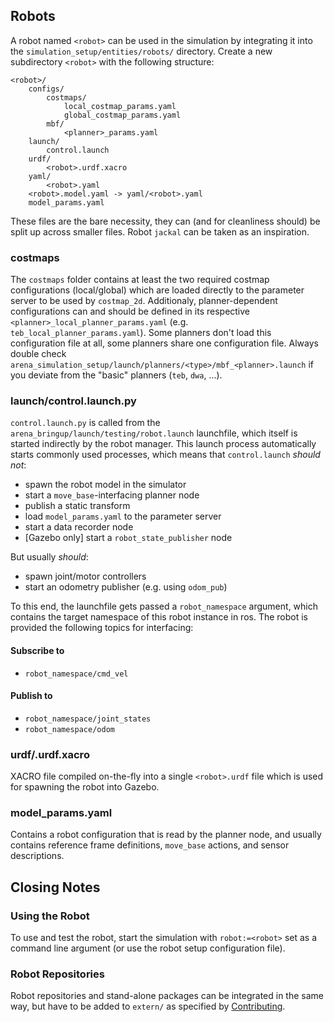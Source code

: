 ## Robots
A robot named `<robot>` can be used in the simulation by integrating it into the `simulation_setup/entities/robots/` directory. Create a new subdirectory `<robot>` with the following structure:

```
<robot>/
    configs/
        costmaps/
            local_costmap_params.yaml
            global_costmap_params.yaml
        mbf/
            <planner>_params.yaml
    launch/
        control.launch
    urdf/
        <robot>.urdf.xacro
    yaml/
        <robot>.yaml
    <robot>.model.yaml -> yaml/<robot>.yaml
    model_params.yaml
```

These files are the bare necessity, they can (and for cleanliness should) be split up across smaller files. Robot `jackal` can be taken as an inspiration.

### costmaps
The `costmaps` folder contains at least the two required costmap configurations (local/global) which are loaded directly to the parameter server to be used by `costmap_2d`.
Additionaly, planner-dependent configurations can and should be defined in its respective `<planner>_local_planner_params.yaml` (e.g. `teb_local_planner_params.yaml`). Some planners don't load this configuration file at all, some planners share one configuration file. Always double check `arena_simulation_setup/launch/planners/<type>/mbf_<planner>.launch` if you deviate from the "basic" planners (`teb`, `dwa`, ...).

### launch/control.launch.py

`control.launch.py` is called from the `arena_bringup/launch/testing/robot.launch` launchfile, which itself is started indirectly by the robot manager. This launch process automatically starts commonly used processes, which means that `control.launch` _should not_:
- spawn the robot model in the simulator
- start a `move_base`-interfacing planner node
- publish a static transform
- load `model_params.yaml` to the parameter server
- start a data recorder node
- [Gazebo only] start a `robot_state_publisher` node

But usually _should_:
- spawn joint/motor controllers
- start an odometry publisher (e.g. using `odom_pub`)

To this end, the launchfile gets passed a `robot_namespace` argument, which contains the target namespace of this robot instance in ros. The robot is provided the following topics for interfacing:

#### Subscribe to
- `robot_namespace/cmd_vel`

#### Publish to
- `robot_namespace/joint_states`
- `robot_namespace/odom`

### urdf/<robot>.urdf.xacro

XACRO file compiled on-the-fly into a single `<robot>.urdf` file which is used for spawning the robot into Gazebo.

### model_params.yaml

Contains a robot configuration that is read by the planner node, and usually contains reference frame definitions, `move_base` actions, and sensor descriptions.

## Closing Notes

### Using the Robot
To use and test the robot, start the simulation with `robot:=<robot>` set as a command line argument (or use the robot setup configuration file).

### Robot Repositories
Robot repositories and stand-alone packages can be integrated in the same way, but have to be added to `extern/` as specified by [Contributing](/docs/contribute.md).
